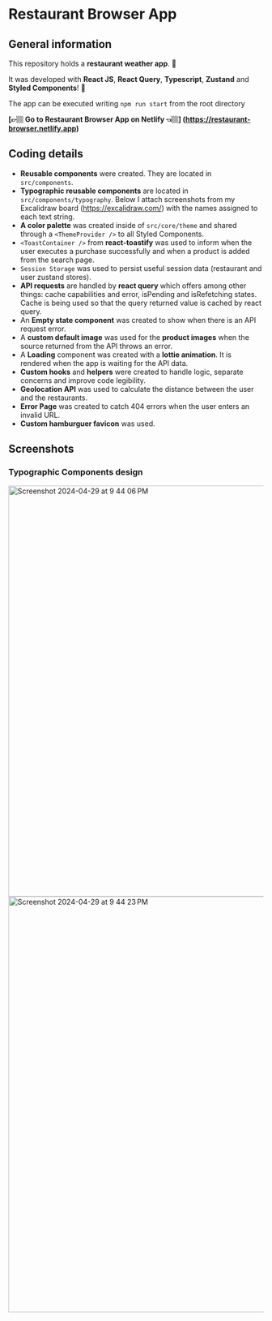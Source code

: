 # Restaurant Browser App

## General information

This repository holds a **restaurant weather app**. 🍔

It was developed with **React JS**, **React Query**, **Typescript**, **Zustand** and **Styled Components**! 🚀

The app can be executed writing `npm run start` from the root directory

**[👉🏼 Go to Restaurant Browser App on Netlify 👈🏼] (https://restaurant-browser.netlify.app)**

## Coding details

- **Reusable components** were created. They are located in `src/components`.
- **Typographic reusable components** are located in `src/components/typography`. Below I attach screenshots from my Excalidraw board (https://excalidraw.com/) with the names assigned to each text string.
- **A color palette** was created inside of `src/core/theme` and shared through a `<ThemeProvider />` to all Styled Components.
- `<ToastContainer />` from **react-toastify** was used to inform when the user executes a purchase successfully and when a product is added from the search page.
- `Session Storage` was used to persist useful session data (restaurant and user zustand stores).
- **API requests** are handled by **react query** which offers among other things: cache capabilities and error, isPending and isRefetching states. Cache is being used so that the query returned value is cached by react query.
- An **Empty state component** was created to show when there is an API request error.
- A **custom default image** was used for the **product images** when the source returned from the API throws an error.
- A **Loading** component was created with a **lottie animation**. It is rendered when the app is waiting for the API data.
- **Custom hooks** and **helpers** were created to handle logic, separate concerns and improve code legibility.
- **Geolocation API** was used to calculate the distance between the user and the restaurants.
- **Error Page** was created to catch 404 errors when the user enters an invalid URL.
- **Custom hamburguer favicon** was used.

## Screenshots

### Typographic Components design

<img width="810" alt="Screenshot 2024-04-29 at 9 44 06 PM" src="https://github.com/fvalles/restaurant-browser/assets/50526650/17c6c7eb-96e8-4499-9304-8ff6a9b6f264">
<img width="820" alt="Screenshot 2024-04-29 at 9 44 23 PM" src="https://github.com/fvalles/restaurant-browser/assets/50526650/52ec7899-6d31-4035-a68d-bb392b95d4f5">
